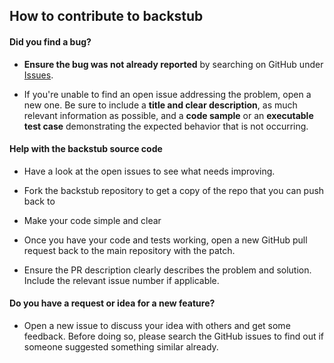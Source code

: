 ## How to contribute to **backstub**

#### **Did you find a bug?**

* **Ensure the bug was not already reported** by searching on GitHub under [Issues](https://github.com/goshacodes/backstub/issues).

* If you're unable to find an open issue addressing the problem, open a new one. Be sure to include a **title and clear description**, as much relevant information as possible, and a **code sample** or an **executable test case** demonstrating the expected behavior that is not occurring.

#### **Help with the backstub source code**

* Have a look at the open issues to see what needs improving.

* Fork the backstub repository to get a copy of the repo that you can push back to

* Make your code simple and clear

* Once you have your code and tests working, open a new GitHub pull request back to the main repository with the patch.

* Ensure the PR description clearly describes the problem and solution. Include the relevant issue number if applicable.

#### **Do you have a request or idea for a new feature?**

* Open a new issue to discuss your idea with others and get some feedback. Before doing so, please search the GitHub issues to find out if someone suggested something similar already.